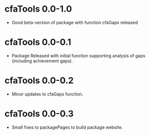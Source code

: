 # cfaTools 0.0-1.0

* Good beta-version of package with function cfaGaps released

# cfaTools 0.0-0.1

* Package Released with initial function supporting analysis of gaps (including achievement gaps).

# cfaTools 0.0-0.2

* Minor updates to cfaGaps function.

# cfaTools 0.0-0.3

* Small fixes to packagePages to build package website.
